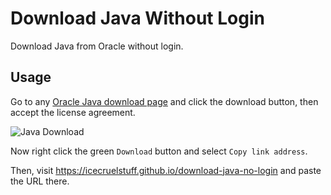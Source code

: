 # Download Java Without Login
Download Java from Oracle without login.

## Usage
Go to any [Oracle Java download page](https://www.oracle.com/ca-en/java/technologies/javase/javase-jdk8-downloads.html) and click the download button, then accept the license agreement.

![Java Download](https://i.imgur.com/Z1hALdu.png)

Now right click the green `Download` button and select `Copy link address`.

Then, visit https://icecruelstuff.github.io/download-java-no-login and paste the URL there.
